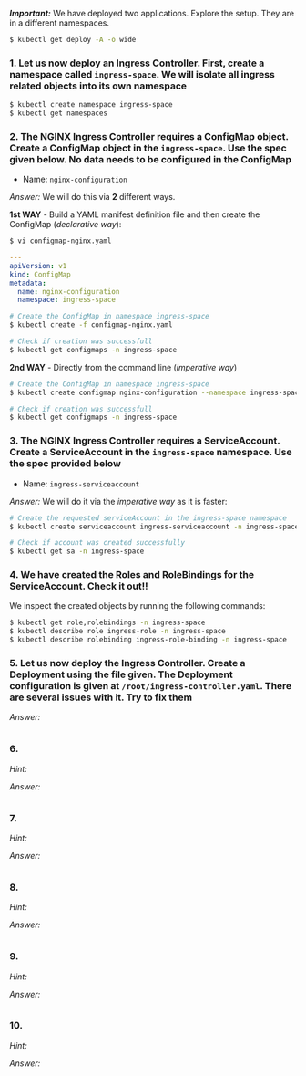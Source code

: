 ***Important:*** We have deployed two applications. Explore the setup. They are in a different namespaces.

```bash
$ kubectl get deploy -A -o wide
```

### 1. Let us now deploy an Ingress Controller. First, create a namespace called `ingress-space`. We will isolate all ingress related objects into its own namespace

```bash
$ kubectl create namespace ingress-space
$ kubectl get namespaces
```

### 2. The NGINX Ingress Controller requires a ConfigMap object. Create a ConfigMap object in the `ingress-space`. Use the spec given below. No data needs to be configured in the ConfigMap

- Name: `nginx-configuration`

*Answer:* We will do this via **2** different ways.

**1st WAY** - Build a YAML manifest definition file and then create the ConfigMap (*declarative way*):

```bash
$ vi configmap-nginx.yaml
```

```yaml
---
apiVersion: v1
kind: ConfigMap
metadata:
  name: nginx-configuration
  namespace: ingress-space
```

```bash
# Create the ConfigMap in namespace ingress-space
$ kubectl create -f configmap-nginx.yaml

# Check if creation was successfull
$ kubectl get configmaps -n ingress-space
```

**2nd WAY** - Directly from the command line (*imperative way*)

```bash
# Create the ConfigMap in namespace ingress-space
$ kubectl create configmap nginx-configuration --namespace ingress-space

# Check if creation was successfull
$ kubectl get configmaps -n ingress-space
```

### 3. The NGINX Ingress Controller requires a ServiceAccount. Create a ServiceAccount in the `ingress-space` namespace. Use the spec provided below

- Name: `ingress-serviceaccount`

*Answer:* We will do it via the *imperative way* as it is faster:

```bash
# Create the requested serviceAccount in the ingress-space namespace
$ kubectl create serviceaccount ingress-serviceaccount -n ingress-space

# Check if account was created successfully
$ kubectl get sa -n ingress-space
```

### 4. We have created the Roles and RoleBindings for the ServiceAccount. Check it out!!

We inspect the created objects by running the following commands:

```bash
$ kubectl get role,rolebindings -n ingress-space
$ kubectl describe role ingress-role -n ingress-space
$ kubectl describe rolebinding ingress-role-binding -n ingress-space
```

### 5. Let us now deploy the Ingress Controller. Create a Deployment using the file given. The Deployment configuration is given at `/root/ingress-controller.yaml`. There are several issues with it. Try to fix them

*Answer:*

```bash

```

### 6. 

*Hint:*

*Answer:*

```bash

```

### 7. 

*Hint:*

*Answer:*

```bash

```

### 8. 

*Hint:*

*Answer:*

```bash

```

### 9. 

*Hint:*

*Answer:*

```bash

```

### 10. 

*Hint:*

*Answer:*

```bash

```
